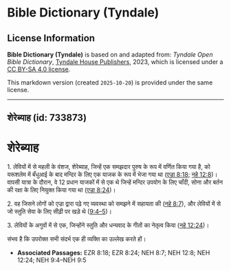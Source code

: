 # Bible Dictionary (Tyndale)

## License Information

**Bible Dictionary (Tyndale)** is based on and adapted from: _Tyndale Open Bible Dictionary_, [Tyndale House Publishers](https://tyndaleopenresources.com/), 2023, which is licensed under a [CC BY-SA 4.0 license](https://creativecommons.org/licenses/by-sa/4.0/legalcode.en).

This markdown version (created `2025-10-20`) is provided under the same license.



--------------------------------

## शेरेब्याह (id: 733873)

शेरेब्याह
=========

1\. लेवियों में से महली के वंशज, शेरेब्याह, जिन्हें एक समझदार पुरुष के रूप में वर्णित किया गया है, को यरूशलेम में बँधुआई के बाद मन्दिर के लिए एक याजक के रूप में भेजा गया था ([एज्रा 8:18](https://ref.ly/Ezra8:18); [नहे 12:8](https://ref.ly/Neh12:8))। वापसी यात्रा के दौरान, वे 12 प्रधान याजकों में से एक थे जिन्हें मन्दिर उपयोग के लिए चाँदी, सोना और बर्तन की रक्षा के लिए नियुक्त किया गया था ([एज्रा 8:24](https://ref.ly/Ezra8:24))।

2\. वह जिसने लोगों को एज्रा द्वारा पढ़े गए व्यवस्था को समझने में सहायता की ([नहे 8:7](https://ref.ly/Neh8:7)), और लेवियों में से जो स्तुति सेवा के लिए सीढ़ी पर खड़े थे ([9:4–5](https://ref.ly/Neh9:4-Neh9:5))।

3\. लेवियों के अगुवों में से एक, जिन्होंने स्तुति और धन्यवाद के गीतों का नेतृत्व किया ([नहे 12:24](https://ref.ly/Neh12:24))।

संभव है कि उपरोक्त सभी संदर्भ एक ही व्यक्ति का उल्लेख करते हों।

* **Associated Passages:** EZR 8:18; EZR 8:24; NEH 8:7; NEH 12:8; NEH 12:24; NEH 9:4–NEH 9:5

